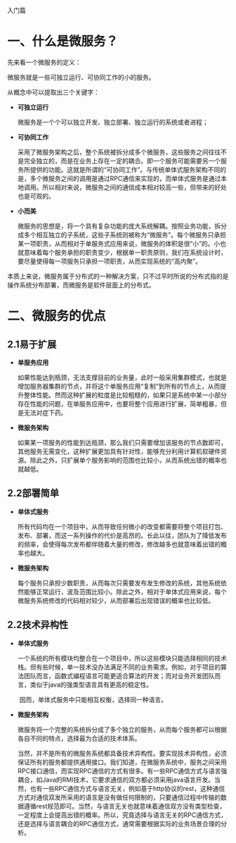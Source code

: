 入门篇

# 一、什么是微服务？

先来看一个微服务的定义：

微服务就是一些可独立运行、可协同工作的小的服务。

从概念中可以提取出三个关键字：

- **可独立运行**

  ​	微服务是一个个可以独立开发、独立部署、独立运行的系统或者进程；

- **可协同工作**

  ​	采用了微服务架构之后，整个系统被拆分成多个微服务，这些服务之间往往不是完全独立的，而是在业务上存在一定的耦合。即一个服务可能需要另一个服务所提供的功能。这就是所谓的“可协同工作”。与传统单体式服务架构不同的是，多个微服务之间的调用是通过RPC通信来实现的，而单体式服务是通过本地调用。所以相对来说，微服务之间的通信成本相对较高一些，但带来的好处也是可观的。

- **小而美**

  ​	微服务的思想是，将一个具有复杂功能的庞大系统解耦。按照业务功能，拆分成多个相互独立的子系统，这些子系统则被称为“微服务”。每个微服务只承担某一项职责，从而相对于单服务式应用来说，微服务的体积是很“小”的。小也就意味着每个服务承担的职责变少，根据单一职责原则，我们在系统设计时，要尽量使得每一项服务只承担一项职责，从而实现系统的“高内聚”。

本质上来说，微服务属于分布式的一种解决方案，只不过平时所说的分布式指的是操作系统分布部署，而微服务是软件层面上的分布式。

# 二、微服务的优点

## 2.1易于扩展

- **单服务应用**

  ​	如果性能达到瓶颈，无法支撑目前的业务量，此时一般采用集群模式，也就是增加服务器集群的节点，并将这个单服务应用“复制”到所有的节点上，从而提升整体性能。然而这种扩展的粒度是比较粗糙的，如果只是系统中某一小部分存在性能的问题，在单服务应用中，也要将整个应用进行扩展，简单粗暴，但是无法对症下药。

- **微服务架构**

  ​	如果某一项服务的性能到达瓶颈，那么我们只需要增加该服务的节点数即可，其他服务无需变化，这种扩展更加具有针对性，能够充分利用计算机软硬件资源。除此之外，只扩展单个服务影响的范围也比较小，从而系统出错的概率也就越低。

## 2.2部署简单

- **单体式服务**

  ​	所有代码均在一个项目中，从而导致任何微小的改变都需要将整个项目打包、发布、部署，而这一系列操作的代价是高昂的。长此以往，团队为了降低发布的频率，会使得每次发布都伴随着大量的修改，修改越多也就意味着出错的概率也越大。

- **微服务架构**

  ​	每个服务只承担少数职责，从而每次只需要发布发生修改的系统，其他系统依然能够正常运行，波及范围比较小。除此之外，相对于单体式应用来说，每个微服务系统修改的代码相对较少，从而部署后出现错误的概率也比较低。

## 2.2技术异构性

- **单体式服务**

  ​	一个系统的所有模块均整合在一个项目中，所以这些模块只能选择相同的技术栈。但有些时候，单一技术没办法满足不同的业务需求。例如，对于项目的算法团队而言，函数式编程语言可能更适合算法的开发；而对业务开发团队而言，类似于java的强类型语言具有更高的稳定性。

  ​	因而，单体式服务中只能相互权衡，选择同一种语言。

- **微服务架构**

  ​	微服务将一个完整的系统拆分成了多个独立的服务，从而每个服务都可以根据各自不同的特点，选择最为合适的技术体系。

  ​	当然，并不是所有的微服务系统都具备技术异构性。要实现技术异构性，必须保证所有的服务都提供通用接口。我们知道，在微服务系统中，服务之间采用RPC接口通信，而实现RPC通信的方式有很多。有一些RPC通信方式与语言强耦合，如Java的RMI技术，它要求通信的双方都必须采用java语言开发。当然，也有一些RPC通信方式与语言无关，例如基于http协议的rest，这种通信方式对通信双发所采用的语言是没有做任何限制的，只要通信过程中传输的数据遵循rest规范即可。当然，与语言无关也就意味着通信双方没有类型检查，一定程度上会提高出错的概率。所以，究竟选择与语言无关的RPC通信方式，还是选择与语言耦合的RPC通信方式，通常需要根据实际的业务场景合理的分析。